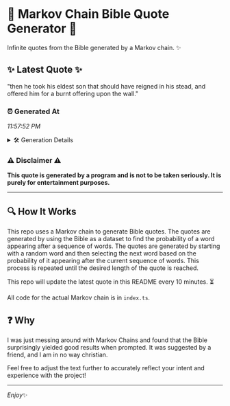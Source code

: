 # 📖 Markov Chain Bible Quote Generator 📖

Infinite quotes from the Bible generated by a Markov chain. ✨

## ✨ Latest Quote ✨
"then he took his eldest son that should have reigned in his stead, and offered him for a burnt offering upon the wall."

### ⏰ Generated At
*11:57:52 PM*

<details>
    <summary>🛠️ Generation Details</summary>
    <p>
        <strong>🌱 Seed:</strong> then<br>
        <strong>🔄 Iterations:</strong> 22<br>
        <strong>📜 Context History:</strong><br>[ then ]: he<br>[ then, he ]: took<br>[ then, he, took ]: his<br>[ then, he, took, his ]: eldest<br>[ then, he, took, his, eldest ]: son<br>[ then, he, took, his, eldest, son ]: that<br>[ he, took, his, eldest, son, that ]: should<br>[ took, his, eldest, son, that, should ]: have<br>[ his, eldest, son, that, should, have ]: reigned<br>[ eldest, son, that, should, have, reigned ]: in<br>[ son, that, should, have, reigned, in ]: his<br>[ that, should, have, reigned, in, his ]: stead,<br>[ should, have, reigned, in, his, stead, ]: and<br>[ have, reigned, in, his, stead,, and ]: offered<br>[ reigned, in, his, stead,, and, offered ]: him<br>[ in, his, stead,, and, offered, him ]: for<br>[ his, stead,, and, offered, him, for ]: a<br>[ stead,, and, offered, him, for, a ]: burnt<br>[ and, offered, him, for, a, burnt ]: offering<br>[ offered, him, for, a, burnt, offering ]: upon<br>[ him, for, a, burnt, offering, upon ]: the<br>[ for, a, burnt, offering, upon, the ]: wall.<br>
    </p>
</details>

### ⚠️ Disclaimer ⚠️
**This quote is generated by a program and is not to be taken seriously. It is purely for entertainment purposes.**

---

## 🔍 How It Works

This repo uses a Markov chain to generate Bible quotes. The quotes are generated by using the Bible as a dataset to find the probability of a word appearing after a sequence of words. The quotes are generated by starting with a random word and then selecting the next word based on the probability of it appearing after the current sequence of words. This process is repeated until the desired length of the quote is reached.

This repo will update the latest quote in this README every 10 minutes. ⏳

All code for the actual Markov chain is in `index.ts`.

## ❓ Why

I was just messing around with Markov Chains and found that the Bible surprisingly yielded good results when prompted. 
It was suggested by a friend, and I am in no way christian.

Feel free to adjust the text further to accurately reflect your intent and experience with the project!

---

*Enjoy*✨
